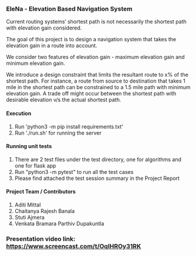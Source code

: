 ### EleNa - Elevation Based Navigation System
Current routing systems’ shortest path is not necessarily the shortest path with elevation gain considered.

The goal of this project is to design a navigation system that takes the elevation gain in a route into account.

We consider two features of elevation gain - maximum elevation gain and minimum elevation gain.

We introduce a design constraint that limits the resultant route to x% of the shortest path. For instance, a route from source to destination that takes 1 mile in the shortest path can be constrained to a 1.5 mile path with minimum elevation gain. A trade off might occur between the shortest path with desirable elevation v/s the actual shortest path.

#### Execution
1. Run 'python3 -m pip install requirements.txt'
2. Run './run.sh' for running the server

#### Running unit tests
1. There are 2 test files under the test directory, one for algorithms and one for flask app
2. Run "python3 -m pytest" to run all the test cases
3. Please find attached the test session summary in the Project Report

#### Project Team / Contributors
1. Aditi Mittal
2. Chaitanya Rajesh Banala
3. Stuti Ajmera
4. Venkata Bramara Parthiv Dupakuntla

### Presentation video link: https://www.screencast.com/t/OqIHROy31RK
